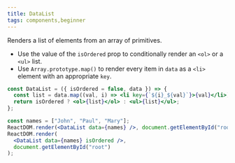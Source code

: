 ```yaml
---
title: DataList
tags: components,beginner
---
```


Renders a list of elements from an array of primitives.

- Use the value of the `isOrdered` prop to conditionally render an `<ol>` or a `<ul>` list.
- Use `Array.prototype.map()` to render every item in `data` as a `<li>` element with an appropriate `key`.

```jsx
const DataList = ({ isOrdered = false, data }) => {
  const list = data.map((val, i) => <li key={`${i}_${val}`}>{val}</li>);
  return isOrdered ? <ol>{list}</ol> : <ul>{list}</ul>;
};
```

```jsx
const names = ["John", "Paul", "Mary"];
ReactDOM.render(<DataList data={names} />, document.getElementById("root"));
ReactDOM.render(
  <DataList data={names} isOrdered />,
  document.getElementById("root")
);
```
